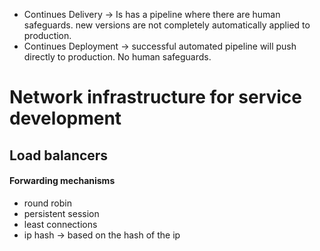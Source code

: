 - Continues Delivery -> Is has a pipeline where there are human safeguards. new versions are not completely automatically applied to production.
- Continues Deployment -> successful automated pipeline will push directly to production. No human safeguards.

# Network infrastructure for service development

## Load balancers
#### Forwarding mechanisms

- round robin
- persistent session
- least connections
- ip hash -> based on the hash of the ip